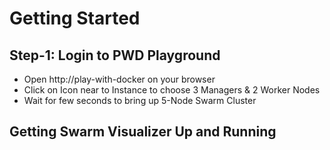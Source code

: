 # Getting Started

## Step-1:  Login to PWD Playground

- Open http://play-with-docker on your browser
- Click on Icon near to Instance to choose 3 Managers & 2 Worker Nodes
- Wait for few seconds to bring up 5-Node Swarm Cluster


## Getting Swarm Visualizer Up and Running 

